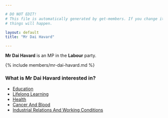 ```yaml
---

# DO NOT EDIT!
# This file is automatically generated by get-members. If you change it, bad
# things will happen.

layout: default
title: "Mr Dai Havard"

---
```


**Mr Dai Havard** is an MP in the **Labour** party.

{% include members/mr-dai-havard.md %}

### What is Mr Dai Havard interested in?


* [Education](/interests/education.html)
* [Lifelong Learning](/interests/lifelong-learning.html)
* [Health](/interests/health.html)
* [Cancer And Blood](/interests/cancer-and-blood.html)
* [Industrial Relations And Working Conditions](/interests/industrial-relations-and-working-conditions.html)

